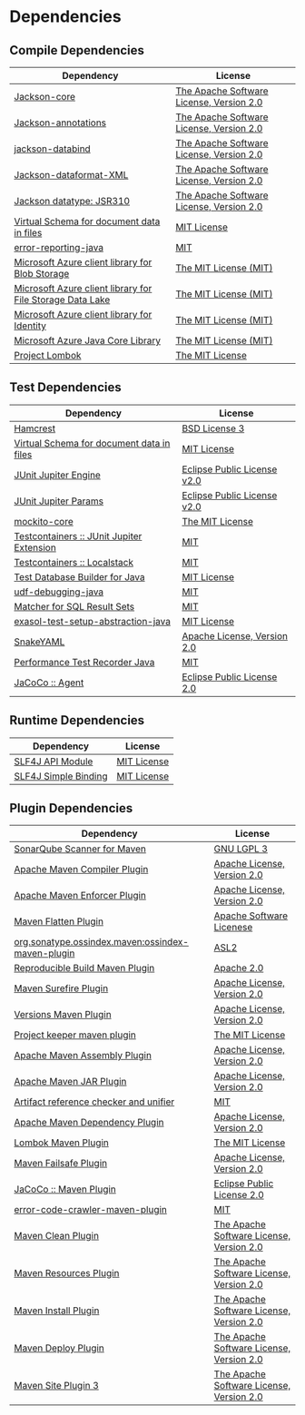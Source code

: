 <!-- @formatter:off -->
# Dependencies

## Compile Dependencies

| Dependency                                                      | License                                       |
| --------------------------------------------------------------- | --------------------------------------------- |
| [Jackson-core][0]                                               | [The Apache Software License, Version 2.0][1] |
| [Jackson-annotations][2]                                        | [The Apache Software License, Version 2.0][1] |
| [jackson-databind][2]                                           | [The Apache Software License, Version 2.0][1] |
| [Jackson-dataformat-XML][6]                                     | [The Apache Software License, Version 2.0][1] |
| [Jackson datatype: JSR310][8]                                   | [The Apache Software License, Version 2.0][1] |
| [Virtual Schema for document data in files][10]                 | [MIT License][11]                             |
| [error-reporting-java][12]                                      | [MIT][13]                                     |
| [Microsoft Azure client library for Blob Storage][14]           | [The MIT License (MIT)][15]                   |
| [Microsoft Azure client library for File Storage Data Lake][14] | [The MIT License (MIT)][15]                   |
| [Microsoft Azure client library for Identity][14]               | [The MIT License (MIT)][15]                   |
| [Microsoft Azure Java Core Library][14]                         | [The MIT License (MIT)][15]                   |
| [Project Lombok][22]                                            | [The MIT License][23]                         |

## Test Dependencies

| Dependency                                      | License                           |
| ----------------------------------------------- | --------------------------------- |
| [Hamcrest][24]                                  | [BSD License 3][25]               |
| [Virtual Schema for document data in files][10] | [MIT License][11]                 |
| [JUnit Jupiter Engine][28]                      | [Eclipse Public License v2.0][29] |
| [JUnit Jupiter Params][28]                      | [Eclipse Public License v2.0][29] |
| [mockito-core][32]                              | [The MIT License][33]             |
| [Testcontainers :: JUnit Jupiter Extension][34] | [MIT][15]                         |
| [Testcontainers :: Localstack][34]              | [MIT][15]                         |
| [Test Database Builder for Java][38]            | [MIT License][39]                 |
| [udf-debugging-java][40]                        | [MIT][13]                         |
| [Matcher for SQL Result Sets][42]               | [MIT][13]                         |
| [exasol-test-setup-abstraction-java][44]        | [MIT License][45]                 |
| [SnakeYAML][46]                                 | [Apache License, Version 2.0][1]  |
| [Performance Test Recorder Java][48]            | [MIT][13]                         |
| [JaCoCo :: Agent][50]                           | [Eclipse Public License 2.0][51]  |

## Runtime Dependencies

| Dependency                 | License           |
| -------------------------- | ----------------- |
| [SLF4J API Module][52]     | [MIT License][53] |
| [SLF4J Simple Binding][52] | [MIT License][53] |

## Plugin Dependencies

| Dependency                                              | License                                       |
| ------------------------------------------------------- | --------------------------------------------- |
| [SonarQube Scanner for Maven][56]                       | [GNU LGPL 3][57]                              |
| [Apache Maven Compiler Plugin][58]                      | [Apache License, Version 2.0][59]             |
| [Apache Maven Enforcer Plugin][60]                      | [Apache License, Version 2.0][59]             |
| [Maven Flatten Plugin][62]                              | [Apache Software Licenese][1]                 |
| [org.sonatype.ossindex.maven:ossindex-maven-plugin][64] | [ASL2][1]                                     |
| [Reproducible Build Maven Plugin][66]                   | [Apache 2.0][1]                               |
| [Maven Surefire Plugin][68]                             | [Apache License, Version 2.0][59]             |
| [Versions Maven Plugin][70]                             | [Apache License, Version 2.0][59]             |
| [Project keeper maven plugin][72]                       | [The MIT License][73]                         |
| [Apache Maven Assembly Plugin][74]                      | [Apache License, Version 2.0][59]             |
| [Apache Maven JAR Plugin][76]                           | [Apache License, Version 2.0][59]             |
| [Artifact reference checker and unifier][78]            | [MIT][13]                                     |
| [Apache Maven Dependency Plugin][80]                    | [Apache License, Version 2.0][59]             |
| [Lombok Maven Plugin][82]                               | [The MIT License][13]                         |
| [Maven Failsafe Plugin][84]                             | [Apache License, Version 2.0][59]             |
| [JaCoCo :: Maven Plugin][86]                            | [Eclipse Public License 2.0][51]              |
| [error-code-crawler-maven-plugin][88]                   | [MIT][13]                                     |
| [Maven Clean Plugin][90]                                | [The Apache Software License, Version 2.0][1] |
| [Maven Resources Plugin][92]                            | [The Apache Software License, Version 2.0][1] |
| [Maven Install Plugin][94]                              | [The Apache Software License, Version 2.0][1] |
| [Maven Deploy Plugin][96]                               | [The Apache Software License, Version 2.0][1] |
| [Maven Site Plugin 3][98]                               | [The Apache Software License, Version 2.0][1] |

[50]: https://www.eclemma.org/jacoco/index.html
[12]: https://github.com/exasol/error-reporting-java
[1]: http://www.apache.org/licenses/LICENSE-2.0.txt
[22]: https://projectlombok.org
[68]: https://maven.apache.org/surefire/maven-surefire-plugin/
[90]: http://maven.apache.org/plugins/maven-clean-plugin/
[13]: https://opensource.org/licenses/MIT
[32]: https://github.com/mockito/mockito
[62]: https://www.mojohaus.org/flatten-maven-plugin/
[6]: https://github.com/FasterXML/jackson-dataformat-xml
[70]: http://www.mojohaus.org/versions-maven-plugin/
[72]: https://github.com/exasol/project-keeper/
[25]: http://opensource.org/licenses/BSD-3-Clause
[58]: https://maven.apache.org/plugins/maven-compiler-plugin/
[39]: https://github.com/exasol/test-db-builder-java/blob/main/LICENSE
[44]: https://github.com/exasol/exasol-test-setup-abstraction-java/
[51]: https://www.eclipse.org/legal/epl-2.0/
[2]: http://github.com/FasterXML/jackson
[57]: http://www.gnu.org/licenses/lgpl.txt
[86]: https://www.jacoco.org/jacoco/trunk/doc/maven.html
[33]: https://github.com/mockito/mockito/blob/main/LICENSE
[23]: https://projectlombok.org/LICENSE
[42]: https://github.com/exasol/hamcrest-resultset-matcher
[66]: http://zlika.github.io/reproducible-build-maven-plugin
[45]: https://github.com/exasol/exasol-test-setup-abstraction-java/blob/main/LICENSE
[53]: http://www.opensource.org/licenses/mit-license.php
[56]: http://sonarsource.github.io/sonar-scanner-maven/
[40]: https://github.com/exasol/udf-debugging-java/
[28]: https://junit.org/junit5/
[46]: https://bitbucket.org/snakeyaml/snakeyaml
[10]: https://github.com/exasol/virtual-schema-common-document-files/
[24]: http://hamcrest.org/JavaHamcrest/
[52]: http://www.slf4j.org
[92]: http://maven.apache.org/plugins/maven-resources-plugin/
[78]: https://github.com/exasol/artifact-reference-checker-maven-plugin
[0]: https://github.com/FasterXML/jackson-core
[76]: https://maven.apache.org/plugins/maven-jar-plugin/
[38]: https://github.com/exasol/test-db-builder-java/
[84]: https://maven.apache.org/surefire/maven-failsafe-plugin/
[48]: https://github.com/exasol/performance-test-recorder-java
[15]: http://opensource.org/licenses/MIT
[8]: https://github.com/FasterXML/jackson-modules-java8/jackson-datatype-jsr310
[73]: https://github.com/exasol/project-keeper/blob/main/LICENSE
[80]: https://maven.apache.org/plugins/maven-dependency-plugin/
[59]: https://www.apache.org/licenses/LICENSE-2.0.txt
[60]: https://maven.apache.org/enforcer/maven-enforcer-plugin/
[14]: https://github.com/Azure/azure-sdk-for-java
[29]: https://www.eclipse.org/legal/epl-v20.html
[94]: http://maven.apache.org/plugins/maven-install-plugin/
[64]: https://sonatype.github.io/ossindex-maven/maven-plugin/
[11]: https://github.com/exasol/virtual-schema-common-document-files/blob/main/LICENSE
[34]: https://testcontainers.org
[82]: https://anthonywhitford.com/lombok.maven/lombok-maven-plugin/
[96]: http://maven.apache.org/plugins/maven-deploy-plugin/
[98]: http://maven.apache.org/plugins/maven-site-plugin/
[88]: https://github.com/exasol/error-code-crawler-maven-plugin
[74]: https://maven.apache.org/plugins/maven-assembly-plugin/
